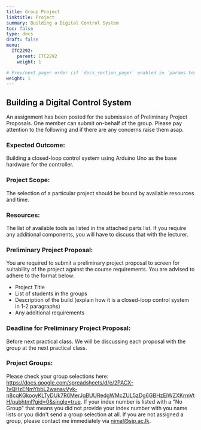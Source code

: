 ```yaml
---
title: Group Project
linktitle: Project
summary: Building a Digital Control System
toc: false
type: docs
draft: false
menu:
  ITC2292:
    parent: ITC2292
    weight: 1

# Prev/next pager order (if `docs_section_pager` enabled in `params.toml`)
weight: 1
---
```


## Building a Digital Control System

An assignment has been posted for the submission of Preliminary Project Proposals. One member can submit on-behalf of the group. Please pay attention to the following and if there are any concerns raise them asap.

### Expected Outcome:
Building a closed-loop control system using Arduino Uno as the base hardware for the controller.

### Project Scope:
The selection of a particular project should be bound by available resources and time.

### Resources:
The list of available tools as listed in the attached parts list. If you require any additional components, you will have to discuss that with the lecturer.

### Preliminary Project Proposal:
You are required to submit a preliminary project proposal to screen for suitability of the project against the course requirements. You are advised to adhere to the format below:

 - Project Title
 - List of students in the groups
 - Description of the build (explain how it is a closed-loop control system in 1-2 paragraphs)
 - Any additional requirements

### Deadline for Preliminary Project Proposal:
Before next practical class. We will be discussing each proposal with the group at the next practical class.

### Project Groups: 
Please check your group selections here: https://docs.google.com/spreadsheets/d/e/2PACX-1vQHzENmYbbL2wanavVyk-n8cqKGkooyKLTyDUk7R6MerJqBUURedgWMcZUL5zDg6GBHzEiWZXKrmVtH/pubhtml?gid=0&single=true. If your index number is listed with a "No Group" that means you did not provide your index number with you name lists or you didn't send a group selection at all. If you are not assigned a group, please contact me immediately via nimal@sjp.ac.lk.

